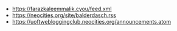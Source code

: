 - https://farazkaleemmalik.cyou/feed.xml
- https://neocities.org/site/balderdasch.rss
- https://uoftwebloggingclub.neocities.org/announcements.atom
